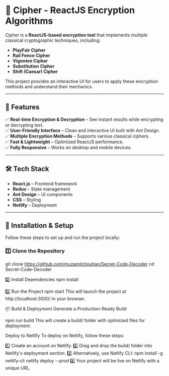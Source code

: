 # 🔐 Cipher - ReactJS Encryption Algorithms  

Cipher is a **ReactJS-based encryption tool** that implements multiple classical cryptographic techniques, including:  
- **PlayFair Cipher**  
- **Rail Fence Cipher**  
- **Vigenère Cipher**  
- **Substitution Cipher**  
- **Shift (Caesar) Cipher**  

This project provides an interactive UI for users to apply these encryption methods and understand their mechanics.  

---

## 📌 Features  
✅ **Real-time Encryption & Decryption** – See instant results while encrypting or decrypting text.  
✅ **User-Friendly Interface** – Clean and interactive UI built with Ant Design.  
✅ **Multiple Encryption Methods** – Supports various classical ciphers.  
✅ **Fast & Lightweight** – Optimized ReactJS performance.  
✅ **Fully Responsive** – Works on desktop and mobile devices.  

---

## 🛠️ Tech Stack  
- **React.js** – Frontend framework  
- **Redux** – State management  
- **Ant Design** – UI components  
- **CSS** – Styling  
- **Netlify** – Deployment  

---

## 🔧 Installation & Setup  

Follow these steps to set up and run the project locally:  

### 1️⃣ **Clone the Repository**  
git clone https://github.com/muzamilchouhan/Secret-Code-Decoder
cd Secret-Code-Decoder

2️⃣ Install Dependencies
npm install

3️⃣ Run the Project
npm start
This will launch the project at http://localhost:3000/ in your browser.

📦 Build & Deployment
Generate a Production-Ready Build

npm run build
This will create a build/ folder with optimized files for deployment.

Deploy to Netlify
To deploy on Netlify, follow these steps:

1️⃣ Create an account on Netlify.
2️⃣ Drag and drop the build/ folder into Netlify's deployment section.
3️⃣ Alternatively, use Netlify CLI:
npm install -g netlify-cli
netlify deploy --prod
4️⃣ Your project will be live on Netlify with a unique URL.

